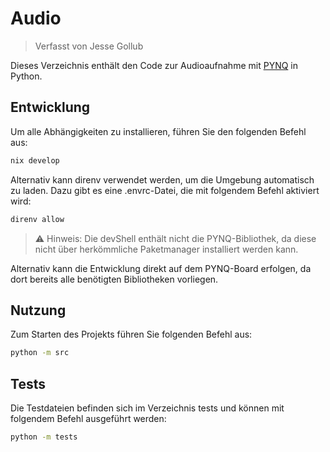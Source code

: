 # Audio

> Verfasst von Jesse Gollub

Dieses Verzeichnis enthält den Code zur Audioaufnahme mit [PYNQ](https://github.com/Xilinx/PYNQ) in Python.

## Entwicklung

Um alle Abhängigkeiten zu installieren, führen Sie den folgenden Befehl aus:

```bash
nix develop
```

Alternativ kann direnv verwendet werden, um die Umgebung automatisch zu laden. Dazu gibt es eine .envrc-Datei, die mit folgendem Befehl aktiviert wird:

```bash
direnv allow
```

> ⚠ Hinweis: Die devShell enthält nicht die PYNQ-Bibliothek, da diese nicht über herkömmliche Paketmanager installiert werden kann.

Alternativ kann die Entwicklung direkt auf dem PYNQ-Board erfolgen, da dort bereits alle benötigten Bibliotheken vorliegen.

## Nutzung

Zum Starten des Projekts führen Sie folgenden Befehl aus:

```bash
python -m src
```

## Tests

Die Testdateien befinden sich im Verzeichnis tests und können mit folgendem Befehl ausgeführt werden:

```bash
python -m tests
```
